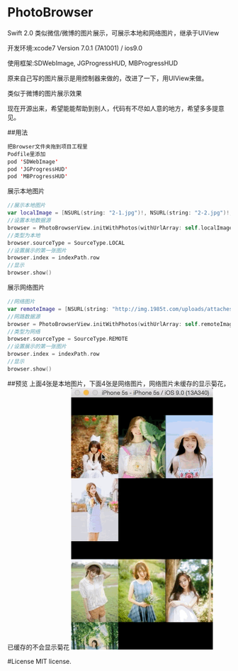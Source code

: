 # PhotoBrowser
Swift 2.0 类似微信/微博的图片展示，可展示本地和网络图片，继承于UIView

开发环境:xcode7 Version 7.0.1 (7A1001) / ios9.0

使用框架:SDWebImage, JGProgressHUD, MBProgressHUD

原来自己写的图片展示是用控制器来做的，改进了一下，用UIView来做。

类似于微博的图片展示效果

现在开源出来，希望能能帮助到别人，代码有不尽如人意的地方，希望多多提意见。

##用法
```swift
把Browser文件夹拖到项目工程里
Podfile里添加
pod 'SDWebImage'
pod 'JGProgressHUD'
pod 'MBProgressHUD'
```
展示本地图片
```swift
//展示本地图片
var localImage = [NSURL(string: "2-1.jpg")!, NSURL(string: "2-2.jpg")!, NSURL(string: "2-3.jpg")!, NSURL(string: "2-4.jpg")!]
//设置本地数据源
browser = PhotoBrowserView.initWithPhotos(withUrlArray: self.localImage)
//类型为本地
browser.sourceType = SourceType.LOCAL
//设置展示的第一张图片
browser.index = indexPath.row
//显示
browser.show()
```
展示网络图片
```swift
//网络图片
var remoteImage = [NSURL(string: "http://img.1985t.com/uploads/attaches/2015/08/45787-uWfw1o.jpg")!, NSURL(string: "http://img.1985t.com/uploads/attaches/2015/08/45770-iRuWwg.jpg")!, NSURL(string: "http://img.1985t.com/uploads/attaches/2015/08/45543-jr0g0R.jpg")!, NSURL(string: "http://img.1985t.com/uploads/attaches/2015/08/45541-qd82Lh.jpg")!]
//网路数据源
browser = PhotoBrowserView.initWithPhotos(withUrlArray: self.remoteImage)
//类型为网络
browser.sourceType = SourceType.REMOTE
//设置展示的第一张图片
browser.index = indexPath.row
//显示
browser.show()
```

##预览
上面4张是本地图片，下面4张是网络图片，网络图片未缓存的显示菊花，已缓存的不会显示菊花
![](https://github.com/luzefeng/PhotoBrowser/blob/master/preview.gif)

#License
MIT license. 
